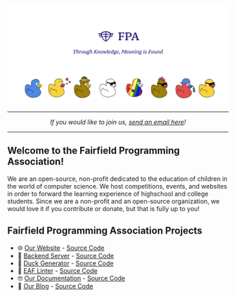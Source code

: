 ![Masthead](https://github.com/fairfield-programming/.github/blob/main/spread.png?raw=true)

-----
<p align="center">
<i>If you would like to join us, <a href="mailto:fairfieldprogramming@gmail.com">send an email here</a>!</i>
</p>

-----

## Welcome to the Fairfield Programming Association!
We are an open-source, non-profit dedicated to the education of children in the world of computer science. We host competitions, events, and websites in order to forward the learning experience of highschool and college students. Since we are a non-profit and an open-source organization, we would love it if you contribute or donate, but that is fully up to you! 

## Fairfield Programming Association Projects

- 🌐 [Our Website](https://fairfieldprogramming.org) - [Source Code](https://github.com/fairfield-programming/fairfield-programming.github.io)
- 📠 [Backend Server](https://fairfield-programming.herokuapp.com) - [Source Code](https://github.com/fairfield-programming/backend-server/)
- 🦆 [Duck Generator](https://www.npmjs.com/package/duckgen) - [Source Code](https://github.com/fairfield-programming/ducks)
- 🤯 [EAF Linter](https://www.npmjs.com/package/eaf-linter) - [Source Code](https://github.com/fairfield-programming/eaf-linter/)
- 🤓 [Our Documentation](https://docs.fairfieldprogramming.org/) - [Source Code](https://github.com/fairfield-programming/docs)
- 📝 [Our Blog](https://blog.fairfieldprogramming.org/) - [Source Code](https://github.com/fairfield-programming/blog)
